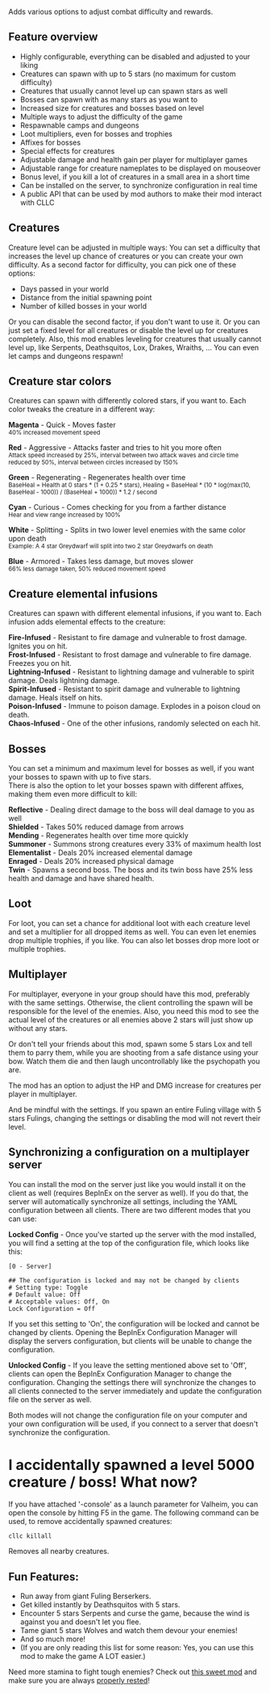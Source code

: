 Adds various options to adjust combat difficulty and rewards.

## Feature overview
- Highly configurable, everything can be disabled and adjusted to your liking
- Creatures can spawn with up to 5 stars (no maximum for custom difficulty)
- Creatures that usually cannot level up can spawn stars as well
- Bosses can spawn with as many stars as you want to
- Increased size for creatures and bosses based on level
- Multiple ways to adjust the difficulty of the game
- Respawnable camps and dungeons
- Loot multipliers, even for bosses and trophies
- Affixes for bosses
- Special effects for creatures
- Adjustable damage and health gain per player for multiplayer games
- Adjustable range for creature nameplates to be displayed on mouseover
- Bonus level, if you kill a lot of creatures in a small area in a short time
- Can be installed on the server, to synchronize configuration in real time
- A public API that can be used by mod authors to make their mod interact with CLLC


## Creatures
Creature level can be adjusted in multiple ways:
You can set a difficulty that increases the level up chance of creatures or you can create your own difficulty.
As a second factor for difficulty, you can pick one of these options:
- Days passed in your world
- Distance from the initial spawning point
- Number of killed bosses in your world


Or you can disable the second factor, if you don't want to use it. Or you can just set a fixed level for all creatures or disable the level up for creatures completely.
Also, this mod enables leveling for creatures that usually cannot level up, like Serpents, Deathsquitos, Lox, Drakes, Wraiths, ...
You can even let camps and dungeons respawn!

## Creature star colors
Creatures can spawn with differently colored stars, if you want to. Each color tweaks the creature in a different way:

**Magenta** - Quick - Moves faster<br>
<small>40% increased movement speed</small>

**Red** - Aggressive - Attacks faster and tries to hit you more often<br>
<small>Attack speed increased by 25%, interval between two attack waves and circle time reduced by 50%, interval between circles increased by 150%</small>

**Green** - Regenerating - Regenerates health over time<br>
<small>BaseHeal = Health at 0 stars * (1 + 0.25 * stars), Healing = BaseHeal * (10 * log(max(10, BaseHeal - 1000)) / (BaseHeal + 1000)) * 1.2 / second</small>

**Cyan** - Curious - Comes checking for you from a farther distance<br>
<small>Hear and view range increased by 100%</small>

**White** - Splitting - Splits in two lower level enemies with the same color upon death<br>
<small>Example: A 4 star Greydwarf will split into two 2 star Greydwarfs on death</small>

**Blue** - Armored - Takes less damage, but moves slower<br>
<small>66% less damage taken, 50% reduced movement speed</small>

## Creature elemental infusions
Creatures can spawn with different elemental infusions, if you want to. Each infusion adds elemental effects to the creature:

**Fire-Infused** - Resistant to fire damage and vulnerable to frost damage. Ignites you on hit.<br>
**Frost-Infused** - Resistant to frost damage and vulnerable to fire damage. Freezes you on hit.<br>
**Lightning-Infused** - Resistant to lightning damage and vulnerable to spirit damage. Deals lightning damage.<br>
**Spirit-Infused** - Resistant to spirit damage and vulnerable to lightning damage. Heals itself on hits.<br>
**Poison-Infused** - Immune to poison damage. Explodes in a poison cloud on death.<br>
**Chaos-Infused** - One of the other infusions, randomly selected on each hit.

## Bosses
You can set a minimum and maximum level for bosses as well, if you want your bosses to spawn with up to five stars.<br>
There is also the option to let your bosses spawn with different affixes, making them even more difficult to kill:

**Reflective** - Dealing direct damage to the boss will deal damage to you as well<br>
**Shielded** - Takes 50% reduced damage from arrows<br>
**Mending** - Regenerates health over time more quickly<br>
**Summoner** - Summons strong creatures every 33% of maximum health lost<br>
**Elementalist** - Deals 20% increased elemental damage<br>
**Enraged** - Deals 20% increased physical damage<br>
**Twin** - Spawns a second boss. The boss and its twin boss have 25% less health and damage and have shared health.

## Loot
For loot, you can set a chance for additional loot with each creature level and set a multiplier for all dropped items as well. You can even let enemies drop multiple trophies, if you like. You can also let bosses drop more loot or multiple trophies.

## Multiplayer
For multiplayer, everyone in your group should have this mod, preferably with the same settings. Otherwise, the client controlling the spawn will be responsible for the level of the enemies. Also, you need this mod to see the actual level of the creatures or all enemies above 2 stars will just show up without any stars.

Or don't tell your friends about this mod, spawn some 5 stars Lox and tell them to parry them, while you are shooting from a safe distance using your bow. Watch them die and then laugh uncontrollably like the psychopath you are.

The mod has an option to adjust the HP and DMG increase for creatures per player in multiplayer.

And be mindful with the settings. If you spawn an entire Fuling village with 5 stars Fulings, changing the settings or disabling the mod will not revert their level.

## Synchronizing a configuration on a multiplayer server
You can install the mod on the server just like you would install it on the client as well (requires BepInEx on the server as well). If you do that, the server will automatically synchronize all settings, including the YAML configuration between all clients. There are two different modes that you can use:

**Locked Config** - Once you've started up the server with the mod installed, you will find a setting at the top of the configuration file, which looks like this:

	[0 - Server]

	## The configuration is locked and may not be changed by clients
	# Setting type: Toggle
	# Default value: Off
	# Acceptable values: Off, On
	Lock Configuration = Off


If you set this setting to 'On', the configuration will be locked and cannot be changed by clients. Opening the BepInEx Configuration Manager will display the servers configuration, but clients will be unable to change the configuration.

**Unlocked Config** - If you leave the setting mentioned above set to 'Off', clients can open the BepInEx Configuration Manager to change the configuration. Changing the settings there will synchronize the changes to all clients connected to the server immediately and update the configuration file on the server as well.

Both modes will not change the configuration file on your computer and your own configuration will be used, if you connect to a server that doesn't synchronize the configuration.


# I accidentally spawned a level 5000 creature / boss! What now?
If you have attached '-console' as a launch parameter for Valheim, you can open the console by hitting F5 in the game. The following command can be used, to remove accidentally spawned creatures:

	cllc killall
	
Removes all nearby creatures.


## Fun Features:
- Run away from giant Fuling Berserkers.
- Get killed instantly by Deathsquitos with 5 stars.
- Encounter 5 stars Serpents and curse the game, because the wind is against you and doesn't let you flee.
- Tame giant 5 stars Wolves and watch them devour your enemies!
- And so much more!
- (If you are only reading this list for some reason: Yes, you can use this mod to make the game A LOT easier.)


Need more stamina to fight tough enemies? Check out [this sweet mod](https://valheim.thunderstore.io/package/Smoothbrain/StaminaRegenerationFromFood)﻿ and make sure you are always [properly rested](https://valheim.thunderstore.io/package/Smoothbrain/ComfortTweaks)!